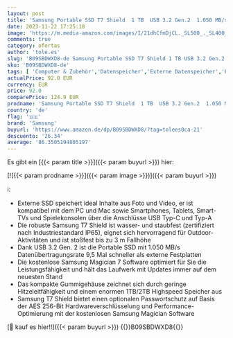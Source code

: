 ```yaml
---
layout: post
title: 'Samsung Portable SSD T7 Shield  1 TB  USB 3.2 Gen.2  1.050 MB/s Lesen  1.000 MB/s Schreiben  Robuste externe Festplatte Outdoor für Mac  PC und Smartphone  Beige  MU-PE1T0K/EU'
date: 2023-11-22 17:25:18
image: 'https://m.media-amazon.com/images/I/21dhCfmDjCL._SL500_._SL400_.jpg'
comments: true
category: ofertas
author: 'tole.es'
slug: 'B09SBDWXD8-de Samsung Portable SSD T7 Shield 1 TB USB 3.2 Gen.2 1.050...'
sku: 'B09SBDWXD8-de'
tags: [ 'Computer & Zubehör','Datenspeicher','Externe Datenspeicher','Externe SSD','samsung','🇩🇪', ]
actualPrice: 92.0 EUR
currency: EUR
price: 92.0
comparePrice: 124.9 EUR
prodname: 'Samsung Portable SSD T7 Shield  1 TB  USB 3.2 Gen.2  1.050 MB/s Lesen  1.000 MB/s Schreiben  Robuste externe Festplatte Outdoor für Mac  PC und Smartphone  Beige  MU-PE1T0K/EU'
country: 'de'
flag: '🇩🇪'
brand: 'Samsung'
buyurl: 'https://www.amazon.de/dp/B09SBDWXD8/?tag=tolees0ca-21'
descuento: '26.34'
average: '86.3505194805197'
---
```


Es gibt ein [{{< param title >}}]({{< param buyurl >}}) hier:

[![{{< param prodname >}}]({{< param image >}})]({{< param buyurl >}})

ℹ️:

- Externe SSD speichert ideal Inhalte aus Foto und Video, er ist kompatibel mit dem PC und Mac sowie Smartphones, Tablets, Smart-TVs und Spielekonsolen über die Anschlüsse USB Typ-C und Typ-A
- Die robuste Samsung T7 Shield ist wasser- und staubfest (zertifiziert nach Industriestandard IP65), eignet sich hervorragend für Outdoor-Aktivitäten und ist stoßfest bis zu 3 m Fallhöhe
- Dank USB 3.2 Gen. 2 ist die Portable SSD mit 1.050 MB/s Datenübertragungsrate 9,5 Mal schneller als externe Festplatten
- Die kostenlose Samsung Magician 7 Software optimiert für Sie die Leistungsfähigkeit und hält das Laufwerk mit Updates immer auf dem neuesten Stand
- Das kompakte Gummigehäuse zeichnet sich durch geringe Hitzeleitfähigkeit und einem enormen 1TB/2TB Highspeed Speicher aus
- Samsung T7 Shield bietet einen optionalen Passwortschutz auf Basis der AES 256-Bit Hardwareverschlüsselung und Performance-Optimierung mit der kostenlosen Samsung Magician Software

[🛒 kauf es hier!!]({{< param buyurl >}})
{{<world>}}B09SBDWXD8{{</world>}}
